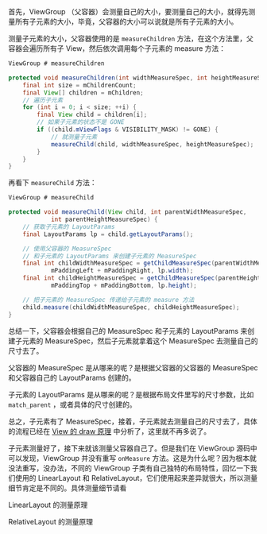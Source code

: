 首先，ViewGroup （父容器）会测量自己的大小，要测量自己的大小，就得先测量所有子元素的大小，毕竟，父容器的大小可以说就是所有子元素的大小。

测量子元素的大小，父容器使用的是 `measureChildren` 方法，在这个方法里，父容器会遍历所有子 View，然后依次调用每个子元素的 measure 方法：

```java
ViewGroup # measureChildren

protected void measureChildren(int widthMeasureSpec, int heightMeasureSpec) {
    final int size = mChildrenCount;
    final View[] children = mChildren;
    // 遍历子元素
    for (int i = 0; i < size; ++i) {
        final View child = children[i];
        // 如果子元素的状态不是 GONE
        if ((child.mViewFlags & VISIBILITY_MASK) != GONE) {
            // 就测量子元素
            measureChild(child, widthMeasureSpec, heightMeasureSpec);
        }
    }
}
```

再看下 `measureChild` 方法：

```java
ViewGroup # measureChild

protected void measureChild(View child, int parentWidthMeasureSpec,
            int parentHeightMeasureSpec) {
    // 获取子元素的 LayoutParams
    final LayoutParams lp = child.getLayoutParams();

    // 使用父容器的 MeasureSpec 
    // 和子元素的 LayoutParams 来创建子元素的 MeasureSpec 
    final int childWidthMeasureSpec = getChildMeasureSpec(parentWidthMeasureSpec,
            mPaddingLeft + mPaddingRight, lp.width);
    final int childHeightMeasureSpec = getChildMeasureSpec(parentHeightMeasureSpec,
            mPaddingTop + mPaddingBottom, lp.height);

    // 把子元素的 MeasureSpec 传递给子元素的 measure 方法
    child.measure(childWidthMeasureSpec, childHeightMeasureSpec);
}
```

总结一下，父容器会根据自己的 MeasureSpec 和子元素的 LayoutParams 来创建子元素的 MeasureSpec，然后子元素就拿着这个 MeasureSpec 去测量自己的尺寸去了。

父容器的 MeasureSpec 是从哪来的呢？是根据父容器的父容器的 MeasureSpec 和父容器自己的 LayoutParams 创建的。

子元素的 LayoutParams 是从哪来的呢？是根据布局文件里写的尺寸参数，比如 `match_parent` ，或者具体的尺寸创建的。

总之，子元素有了 MeasureSpec，接着，子元素就去测量自己的尺寸去了，具体的流程已经在 [View 的 draw 原理](https://github.com/shadowwingz/AndroidLife/blob/master/article/View%20%E7%9A%84%20draw%20%E5%8E%9F%E7%90%86.md) 中分析了，这里就不再多说了。

子元素测量好了，接下来就该测量父容器自己了。但是我们在 ViewGroup 源码中可以发现，ViewGroup 并没有重写 `onMeasure` 方法。这是为什么呢？因为根本就没法重写，没办法，不同的 ViewGroup 子类有自己独特的布局特性，回忆一下我们使用的 LinearLayout 和 RelativeLayout，它们使用起来差异就很大，所以测量细节肯定是不同的。具体测量细节请看

LinearLayout 的测量原理

RelativeLayout 的测量原理